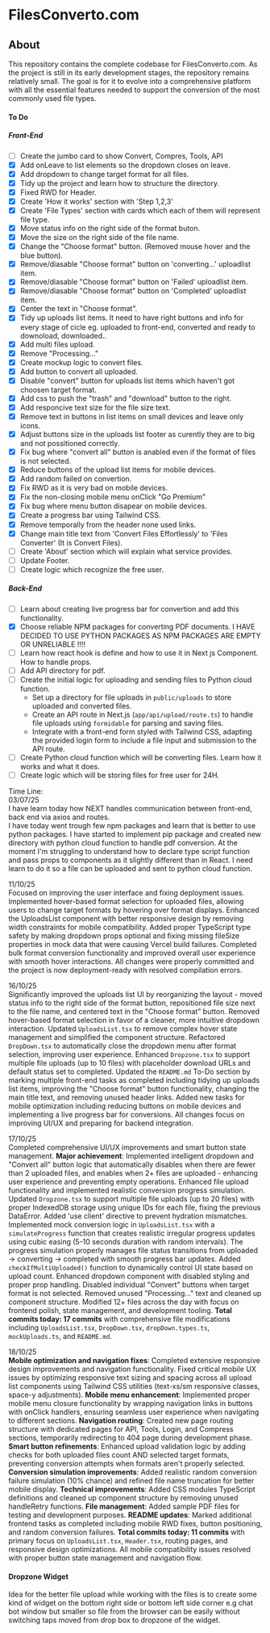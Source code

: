 # FilesConverto.com

## About

This repository contains the complete codebase for FilesConverto.com. As the project is still in its early development stages, the repository remains relatively small. The goal is for it to evolve into a comprehensive platform with all the essential features needed to support the conversion of the most commonly used file types.

#### To Do

##### Front-End

- [ ] Create the jumbo card to show Convert, Compres, Tools, API
- [x] Add onLeave to list elements so the dropdown closes on leave.
- [x] Add dropdown to change target format for all files.
- [x] Tidy up the project and learn how to structure the directory.
- [x] Fixed RWD for Header.
- [x] Create 'How it works' section with 'Step 1,2,3'
- [x] Create 'File Types' section with cards which each of them will represent file type.
- [x] Move status info on the right side of the format buton.
- [x] Move the size on the right side of the file name.
- [x] Change the "Choose format" button. (Removed mouse hover and the blue button).
- [x] Remove/diasable "Choose format" button on 'converting...' uploadlist item.
- [x] Remove/diasable "Choose format" button on 'Failed' uploadlist item.
- [x] Remove/diasable "Choose format" button on 'Completed' uploadlist item.
- [x] Center the text in "Choose format".
- [x] Tidy up uploads list items. It need to have right buttons and info for every stage of cicle eg. uploaded to front-end, converted and ready to downoload, downloaded..
- [x] Add multi files upload.
- [x] Remove "Processing..."
- [x] Create mockup logic to convert files.
- [x] Add button to convert all uploaded.
- [x] Disable "convert" button for uploads list items which haven't got choosen target format.
- [x] Add css to push the "trash" and "download" button to the right.
- [x] Add responcive text size for the file size text.
- [x] Remove text in buttons in list items on small devices and leave only icons.
- [x] Adjust buttons size in the uploads list footer as curently they are to big and not possitioned correctly.
- [x] Fix bug where "convert all" button is anabled even if the format of files is not selected.
- [x] Reduce buttons of the upload list items for mobile devices.
- [x] Add random failed on convertion.
- [x] Fix RWD as it is very bad on mobile devices.
- [x] Fix the non-closing mobile menu onClick "Go Premium"
- [x] Fix bug where menu button disapear on mobile devices.
- [x] Create a progress bar using Tailwind CSS.
- [x] Remove temporally from the header none used links.
- [x] Change main title text from 'Convert Files Effortlessly' to 'Files Converter' (It is Convert Files).
- [ ] Create 'About' section which will explain what service provides.
- [ ] Update Footer.
- [ ] Create logic which recognize the free user.

##### Back-End

- [ ] Learn about creating live progress bar for convertion and add this functionality.
- [x] Choose reliable NPM packages for converting PDF documents.
  I HAVE DECIDED TO USE PYTHON PACKAGES AS NPM PACKAGES ARE EMPTY OR UNRELIABLE !!!!
- [ ] Learn how react hook is define and how to use it in Next js Component. How to handle props.
- [ ] Add API directory for pdf.
- [ ] Create the initial logic for uploading and sending files to Python cloud function.
  - Set up a directory for file uploads in `public/uploads` to store uploaded and converted files.
  - Create an API route in Next.js (`app/api/upload/route.ts`) to handle file uploads using `formidable` for parsing and saving files.
  - Integrate with a front-end form styled with Tailwind CSS, adapting the provided login form to include a file input and submission to the API route.
- [ ] Create Python cloud function which will be converting files. Learn how it works and what it does.
- [ ] Create logic which will be storing files for free user for 24H.

Time Line:  
03/07/25  
  I have learn today how NEXT handles communication between front-end, back end via axios and routes.  
  I have today went trough few npm packages and learn that is better to use python packages. I have started to implement pip package and created new directory with python cloud function to handle pdf conversion. At the moment I'm struggling to understand how to declare type script function and pass props to components as it slightly different than in React. I need learn to do it so a file can be uploaded and sent to python cloud function.

11/10/25  
  Focused on improving the user interface and fixing deployment issues. Implemented hover-based format selection for uploaded files, allowing users to change target formats by hovering over format displays. Enhanced the UploadsList component with better responsive design by removing width constraints for mobile compatibility. Added proper TypeScript type safety by making dropdown props optional and fixing missing fileSize properties in mock data that were causing Vercel build failures. Completed bulk format conversion functionality and improved overall user experience with smooth hover interactions. All changes were properly committed and the project is now deployment-ready with resolved compilation errors.

16/10/25  
  Significantly improved the uploads list UI by reorganizing the layout - moved status info to the right side of the format button, repositioned file size next to the file name, and centered text in the "Choose format" button. Removed hover-based format selection in favor of a cleaner, more intuitive dropdown interaction. Updated `UploadsList.tsx` to remove complex hover state management and simplified the component structure. Refactored `DropDown.tsx` to automatically close the dropdown menu after format selection, improving user experience. Enhanced `Dropzone.tsx` to support multiple file uploads (up to 10 files) with placeholder download URLs and default status set to completed. Updated the `README.md` To-Do section by marking multiple front-end tasks as completed including tidying up uploads list items, improving the "Choose format" button functionality, changing the main title text, and removing unused header links. Added new tasks for mobile optimization including reducing buttons on mobile devices and implementing a live progress bar for conversions. All changes focus on improving UI/UX and preparing for backend integration.

17/10/25  
  Completed comprehensive UI/UX improvements and smart button state management. **Major achievement**: Implemented intelligent dropdown and "Convert all" button logic that automatically disables when there are fewer than 2 uploaded files, and enables when 2+ files are uploaded - enhancing user experience and preventing empty operations. Enhanced file upload functionality and implemented realistic conversion progress simulation. Updated `Dropzone.tsx` to support multiple file uploads (up to 20 files) with proper IndexedDB storage using unique IDs for each file, fixing the previous DataError. Added 'use client' directive to prevent hydration mismatches. Implemented mock conversion logic in `UploadsList.tsx` with a `simulateProgress` function that creates realistic irregular progress updates using cubic easing (5-10 seconds duration with random intervals). The progress simulation properly manages file status transitions from uploaded → converting → completed with smooth progress bar updates. Added `checkIfMultiUploaded()` function to dynamically control UI state based on upload count. Enhanced dropdown component with disabled styling and proper prop handling. Disabled individual "Convert" buttons when target format is not selected. Removed unused "Processing..." text and cleaned up component structure. Modified 12+ files across the day with focus on frontend polish, state management, and development tooling. **Total commits today: 17 commits** with comprehensive file modifications including `UploadsList.tsx`, `DropDown.tsx`, `dropDown.types.ts`, `mockUploads.ts`, and `README.md`.

18/10/25  
  **Mobile optimization and navigation fixes**: Completed extensive responsive design improvements and navigation functionality. Fixed critical mobile UX issues by optimizing responsive text sizing and spacing across all upload list components using Tailwind CSS utilities (text-xs/sm responsive classes, space-y adjustments). **Mobile menu enhancement**: Implemented proper mobile menu closure functionality by wrapping navigation links in buttons with onClick handlers, ensuring seamless user experience when navigating to different sections. **Navigation routing**: Created new page routing structure with dedicated pages for API, Tools, Login, and Compress sections, temporarily redirecting to 404 page during development phase. **Smart button refinements**: Enhanced upload validation logic by adding checks for both uploaded files count AND selected target formats, preventing conversion attempts when formats aren't properly selected. **Conversion simulation improvements**: Added realistic random conversion failure simulation (10% chance) and refined file name truncation for better mobile display. **Technical improvements**: Added CSS modules TypeScript definitions and cleaned up component structure by removing unused handleRetry functions. **File management**: Added sample PDF files for testing and development purposes. **README updates**: Marked additional frontend tasks as completed including mobile RWD fixes, button positioning, and random conversion failures. **Total commits today: 11 commits** with primary focus on `UploadsList.tsx`, `Header.tsx`, routing pages, and responsive design optimizations. All mobile compatibility issues resolved with proper button state management and navigation flow.

#### Dropzone Widget

Idea for the better file upload while working with the files is to create some kind of widget on the bottom right side or bottom left side corner e.g chat bot window but smaller so file from the
browser can be easily without switching taps moved from drop box to dropzone of the widget.
